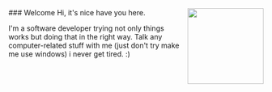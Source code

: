 <img align="right" height="150" src="https://media.giphy.com/media/vvcvtGPa4hSiN4TgeY/giphy.gif"/>
### Welcome 
Hi, it's nice have you here.

I'm a software developer trying not only things works
but doing that in the right way. Talk any computer-related stuff with me (just don't
try make me use windows) i never get tired. :)


